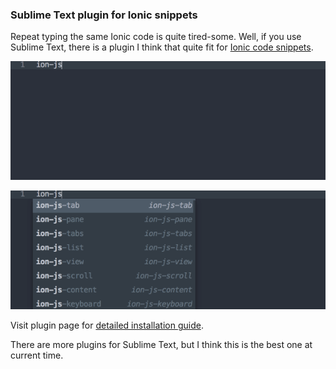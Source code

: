 ### Sublime Text plugin for Ionic snippets

Repeat typing the same Ionic code is quite tired-some. Well, if you use Sublime Text, there is a plugin I think that quite fit for [Ionic code snippets](https://github.com/PixelDropInc/ionic-snippets-sublime-plugin).

![Ionic snippet for HTML](img/ionic-snippet-html.gif)

![Ionic snippet for Javascript](img/ionic-snippet-js.gif)

Visit plugin page for [detailed installation guide](https://github.com/PixelDropInc/ionic-snippets-sublime-plugin#installation).

There are more plugins for Sublime Text, but I think this is the best one at current time.
